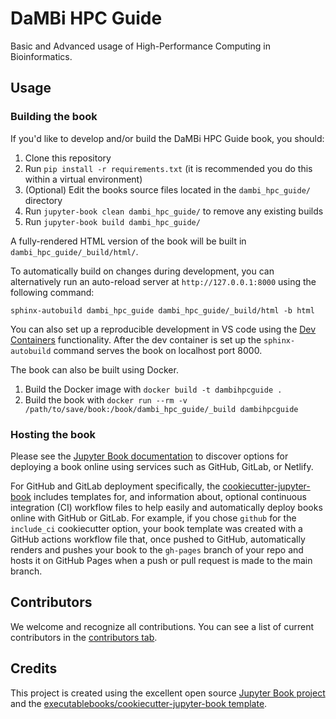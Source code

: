 # DaMBi HPC Guide

Basic and Advanced usage of High-Performance Computing in Bioinformatics.

## Usage

### Building the book

If you'd like to develop and/or build the DaMBi HPC Guide book, you should:

1. Clone this repository
2. Run `pip install -r requirements.txt` (it is recommended you do this within a virtual environment)
3. (Optional) Edit the books source files located in the `dambi_hpc_guide/` directory
4. Run `jupyter-book clean dambi_hpc_guide/` to remove any existing builds
5. Run `jupyter-book build dambi_hpc_guide/`

A fully-rendered HTML version of the book will be built in `dambi_hpc_guide/_build/html/`.

To automatically build on changes during development, you can alternatively run an auto-reload server at `http://127.0.0.1:8000` using the following command:
```
sphinx-autobuild dambi_hpc_guide dambi_hpc_guide/_build/html -b html
```

You can also set up a reproducible development in VS code using the [Dev Containers](https://code.visualstudio.com/docs/devcontainers/containers) functionality. After the dev container is set up the `sphinx-autobuild` command serves the book on localhost port 8000.

The book can also be built using Docker.
1. Build the Docker image with `docker build -t dambihpcguide .`
2. Build the book with `docker run --rm -v /path/to/save/book:/book/dambi_hpc_guide/_build dambihpcguide`

### Hosting the book

Please see the [Jupyter Book documentation](https://jupyterbook.org/publish/web.html) to discover options for deploying a book online using services such as GitHub, GitLab, or Netlify.

For GitHub and GitLab deployment specifically, the [cookiecutter-jupyter-book](https://github.com/executablebooks/cookiecutter-jupyter-book) includes templates for, and information about, optional continuous integration (CI) workflow files to help easily and automatically deploy books online with GitHub or GitLab. For example, if you chose `github` for the `include_ci` cookiecutter option, your book template was created with a GitHub actions workflow file that, once pushed to GitHub, automatically renders and pushes your book to the `gh-pages` branch of your repo and hosts it on GitHub Pages when a push or pull request is made to the main branch.

## Contributors

We welcome and recognize all contributions. You can see a list of current contributors in the [contributors tab](https://github.com/berombau/dambi_hpc_guide/graphs/contributors).

## Credits

This project is created using the excellent open source [Jupyter Book project](https://jupyterbook.org/) and the [executablebooks/cookiecutter-jupyter-book template](https://github.com/executablebooks/cookiecutter-jupyter-book).
